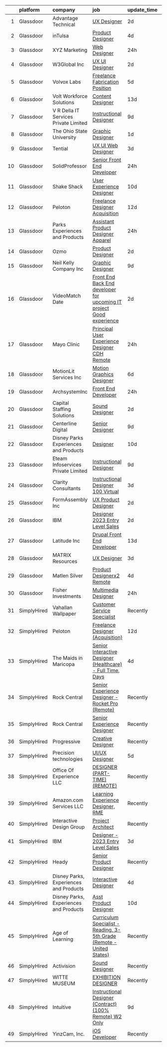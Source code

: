 

|    | platform    | company                                | job                                                                                                                                                                                                                                                                                                                                                                                                                                                                                                                                                                                                                                                                                                                                                                                                                                                                                                                                                                                                                                                                                                                                                                                                                                                                                                                                                                                                                                                                                                                                   | update_time   | location             |
|---:|:------------|:---------------------------------------|:--------------------------------------------------------------------------------------------------------------------------------------------------------------------------------------------------------------------------------------------------------------------------------------------------------------------------------------------------------------------------------------------------------------------------------------------------------------------------------------------------------------------------------------------------------------------------------------------------------------------------------------------------------------------------------------------------------------------------------------------------------------------------------------------------------------------------------------------------------------------------------------------------------------------------------------------------------------------------------------------------------------------------------------------------------------------------------------------------------------------------------------------------------------------------------------------------------------------------------------------------------------------------------------------------------------------------------------------------------------------------------------------------------------------------------------------------------------------------------------------------------------------------------------|:--------------|:---------------------|
|  1 | Glassdoor   | Advantage Technical                    | [UX Designer](https://www.glassdoor.com/partner/jobListing.htm?pos=111&ao=1110586&s=58&guid=00000183308e5b67a41284fa539dba6d&src=GD_JOB_AD&t=SR&vt=w&ea=1&cs=1_849dc214&cb=1662966979838&jobListingId=1008130402855&cpc=149B3D5996025BBA&jrtk=3-0-1gco8smsbkf3q801-1gco8smstg4e6800-072a84bc3e684059--6NYlbfkN0CQRQ3eiV4YWjrRS1ho7HVQ9JO8v6Fb3eU0yDOJbdOiEguntuRlpE4-_N6DYLNj-GokZBu1hZ7lpDV6rUsoRnsT35dGJJCdwM8cF-5HAr67c3P9WnYKPAVDmI2tuRKjlreidRllA-gZ3gAE8MZMEX_JV5dpIz0-E1apUzLNsyZhoZahBw4dX_8Gpfb5wKs4_kgxXGgOHiHe1BxvGnXO9BzhhsyaJ_txfCoPIaEMG4wynwxBXY6Xs-I6Bvpv9A3Kjdf3gFmRmpD8lkQoxZYyOH95J8RtBo9SmCIpFwh96Bd6VAo_feSYPGp7ri5qd2y_MLNh8NLqZwuAgqov4artn94Ac7mvuqMhvvILhdspeSI7d97xYRKjgHpa0sUG6fcTVxIKvhST9F6Kwrrj1_3JQKqCq8wjjvWKwDaan8wLXEiHl3tSbPCFlUwiJOpNZQW9QdW108QSvbGUSPFkqjtEqTnQs30NMIy_8qeCszQrpOC3ojYD-COMUqJq0xKCUvAbGfLBNzJv3vc9k81itWxHtGp4-dtkJ_s7eTVOKIpp0DshDNnxCFibLK_UiMDdq5WkLwqvW4ac8xpiig%3D%3D)                                                                                                                                                                                                                                                                                                                                                                                                                                                                                                                                                                                                    | 2d            | Concord, NC          |
|  2 | Glassdoor   | inTulsa                                | [Product Designer](https://www.glassdoor.com/partner/jobListing.htm?pos=120&ao=1110586&s=58&guid=00000183308e5b67a41284fa539dba6d&src=GD_JOB_AD&t=SR&vt=w&cs=1_fb3ae09b&cb=1662966979839&jobListingId=1008123027309&cpc=D2F1DE17EE1F43B9&jrtk=3-0-1gco8smsbkf3q801-1gco8smstg4e6800-e3723f2fec647fc9--6NYlbfkN0DQVhuKPCMYLg7GemMHUG3j2w-Lwp6d28qtcx1Uvt6gTE4YZzk4fYpwxnA0RHdPcKKSGI4zKMqIq59O9uv2KbAxiH9FV6Bocy_YZ_rDD1ylLENZLPA3FyCvN455-LUvgl-4RLt-kyb0Fo2MXujyH40jnaTKtgD3KDluzQ1jsqLFHtqml5yQnIWcPPbjhDqi_INKQjJ47updttKBg6buVDmHqVYg05v7exjpLTLtDNBYU3qymSPiplGCoXFKPdRWnxeBeKStpoVCkOYmuHBJEDt6qb-fhI98oCqvjHVF4UupOrbYVFD-syDSk1NWmS25V8WbpqHwqW6MlJtnH1vQcXB-QrJnTiimnC38Yarv8Y2KKlFTOoAPVBRe26EBXGw1SKRIKYvnPcqwrtk7Q18T6P5oaYvPORfG_WbowLzkgSHJW_moJmALpk0ffbHtH2ZON_mLZv49oVkURi2RkPRooh3bpPB3g1hwv0lT9U4_sfp3vy_bUOyoivFRFuoSOWlx5xoe7ckdjLDXVSQHiqx9yY4xFX3o633Q_jEwL-tN8FYb3smeGFDC4gfOKG9dhxhxj9Vg8pNmbjFz6PDoBKF6bNYC0tkiiGp_MDCtBkoWBvq2meZ2WVlH-hFQd9MP0MEcnmF4LZkDaI76s1_T96YQCk_x3nsaHL75PMlS43lIwbnYoeP_Ewg21r38OfJc52y1JXxN1AMN0oV8Y7zq_WPScS9q5I0vW9TMGPSoWwQ3RjKQ8a3f8kOAFfl153KiNU7J6DGwag5HXCnYVUdbnI91lnsYGwFiCpVGTRBkUVbDxB8sgSshJM7ZfRl0Tl_MNQQYaR24JMyXw0-7kZUqlNG_x9_ABdMHz7F2m8HeLcdKuKcEAz_czYCLatBg)                                                                                                                                                                                                                                                                                                | 4d            | Tulsa, OK            |
|  3 | Glassdoor   | XYZ Marketing                          | [Web Designer](https://www.glassdoor.com/partner/jobListing.htm?pos=104&ao=1110586&s=58&guid=00000183308e5b67a41284fa539dba6d&src=GD_JOB_AD&t=SR&vt=w&ea=1&cs=1_f9feaf27&cb=1662966979837&jobListingId=1008132530294&cpc=3E251C7E648E8D76&jrtk=3-0-1gco8smsbkf3q801-1gco8smstg4e6800-f26ac9a8bdb5888e--6NYlbfkN0DAwgduWqBP7ymGN-lTADpinz2i-23XbRAyg5ywqS-MDfuU4MrSvHQraRhQ3-ScocNkcZCRwab-e7tPhQcz012uQA-E4W2-riZC6FvJnsZZIT9y-sniPwc0LCLz_CSHo-y9_yveK48Pdotu8lDhQJ8Z6S5muA92RqklBUmw1yW0UAACyTUMqkK6wfj5jbhKfTM9TQle25bNS6FbVqCcRDr3uMncgZBN80yWuYNs5v_WkVQpAnmPocP8ab1_FRSUtv3847UOOLq4v0HWd_OVLIBqD8R75D-3wPCu3Kam-WekqJ-khh1wdKoW4xZ5snsW2YVFZREjQoLoJ0JMui33GC1OFWPhkKzZQ4wAEcrKmtmQa4J2LcI6b2zs_AlBZV8aqLPJPeL4i2DimsV5n9pSHs88k4dlT5fzwIN53KnEurndBOybMUZdNcsdd7i808RYFJUqXZme59WTkR65gzNG1VjNLwYkzwAEUnyw_E-Hhi-VHpWLdg1AGDY9oGjFh64hEMzFATlXAHxM8g%3D%3D)                                                                                                                                                                                                                                                                                                                                                                                                                                                                                                                                                                                                                                                                   | 24h           | Ogden, UT            |
|  4 | Glassdoor   | W3Global Inc                           | [UX UI Designer](https://www.glassdoor.com/partner/jobListing.htm?pos=119&ao=1110586&s=58&guid=00000183308e5b67a41284fa539dba6d&src=GD_JOB_AD&t=SR&vt=w&ea=1&cs=1_92ebb607&cb=1662966979840&jobListingId=1008129216792&cpc=334ABAF5D42DC775&jrtk=3-0-1gco8smsbkf3q801-1gco8smstg4e6800-9f12bbe343652809--6NYlbfkN0DQr0I1mkHTYCHIQl-Z2q2GFo8_WIakD9g7JG9Jpso0F1szWHTNQT333qdHOIIMC5W8owXETOi35bfIFkLwwcRmoEWAKxdQtF1kK4LEBrUrc0G8qHDeKcg-ohBNqw90Dg8kkzotN34IP1bVZsq_x1ZyObr2bzF_VRWCnitX5hp1BIb0s23J32PGedTFeAk7gE3vm98Z5l--f-okkvqncnEG-4O1hiseXJoEiOkkO4cSLpSpAtfsS38kXiZWoR8oc0_gF0AxwDL4slvCBp1_LPkNRDa4X_l9HyTk5e_oYKjbbFWutsGfNyt09kbcHfkEHsH5NFcikH5n3u-LyuVbVmw03KmudqZx5D3EmbqxoLjH7zxMQxX_nKquuC2geTKLYf34UmIvYLKXa0FQZ8OObfG9GHYZ7Pny0OxCc4VI-enoOS_Egop7rA-ao8B1ypSKZEOgD_OTpTUKKqqFsKc38uFaAQkzSkGdt6sHwijYWC5DGrP2wilrYyv_Pv_eShCF85Svhedl_fpnJQ9wvKijZ8LQ7f1f-GaBv_03GjEV2Va9Iud2nPAD2hEU4KQ76QMXVfk%3D)                                                                                                                                                                                                                                                                                                                                                                                                                                                                                                                                                                                                               | 2d            | Remote               |
|  5 | Glassdoor   | Volvox Labs                            | [Freelance Fabrication Position](https://www.glassdoor.com/partner/jobListing.htm?pos=102&ao=1110586&s=58&guid=00000183308e5b67a41284fa539dba6d&src=GD_JOB_AD&t=SR&vt=w&ea=1&cs=1_1ecd392d&cb=1662966979837&jobListingId=1008120543975&cpc=9C4F014304452074&jrtk=3-0-1gco8smsbkf3q801-1gco8smstg4e6800-bacf2cb8311edc96--6NYlbfkN0Cp_WSJKd_Pz82imZmURPbhd3kYBsiZi4lpMLOH6vOlLNePjbPm4MR7s23Pzbn-m0H_vQognkYBKuPZyxvP-x8NBvkbYajE4U08KxILQUmz1Bzqpsc0ynwYVivwuwgkwP0Sdu-XUXFjW6YzXkntuyFW1jZM7GijrknDIquLtHyCAnQEuM1Sh9HCGDb4E3HipGlnam9kJgEv0hd-_sKzhCRNMi0pNVqYsPJqsxpHYbEnsLj1qbwnhIVc7cs6JPCqmhK2u9u3zQXcqhZlY_in7lgaZXsGYkeXeiGK7w3_D3VLkdN0YvTf9nscuggBIQ0JBdVeZqQf2jk79ebDxeBAFp1iBH14JzhFEeP1FHsh2V9e5Sc2nKaesCN-IOL0zClynqUwQ5cAJuW5KdF5ntKeaYQB-I9nNmWn89fiVdTv4izZLft6BqwjoclUvmAiNj_0wz9lLhdPyHTixSFf0xiMT72eysnMQAEaLvP2JGEnCx1Zq-YMXDB7ja0TB7td4DKYsmA%3D)                                                                                                                                                                                                                                                                                                                                                                                                                                                                                                                                                                                                                                                               | 5d            | Brooklyn, NY         |
|  6 | Glassdoor   | Volt Workforce Solutions               | [Content Designer](https://www.glassdoor.com/partner/jobListing.htm?pos=116&ao=1110586&s=58&guid=00000183308e5b67a41284fa539dba6d&src=GD_JOB_AD&t=SR&vt=w&ea=1&cs=1_333f36ad&cb=1662966979839&jobListingId=1008101354691&cpc=3BA4CE39D5B5DEF5&jrtk=3-0-1gco8smsbkf3q801-1gco8smstg4e6800-d767cb0d27d3d858--6NYlbfkN0Dw5YS5k2p9urruc14icYN1MKKvJIN3Kd2XbyQRMSdz9S30i5tCfy1Y-ZWHvwiYZbhdsKXL0M7ue31VjEMZQzne1O8v9LsTgSkzJS_DbhMYRPZT7VfFzr8iCGyvp_Qo2oRtfhwv2ZiutBZJpJP7Roym6UmAaPhT0jpbxcCgzdH4C_p1f9y2CLNn8jPaQj4Xj2SbUtNrzgPoYqkDlFDQHxWtnAViGEKCtu3oFzCYeViX5ccsC6C6OYLKlydeR9eImFjlRMm65vUc5TP5aHzvrwjCxg7B_tAA_0ertgdGjMAslHGVaA--OUKNKHuCRLqiuumHp0NfcmhMppt8Ct71599g5iqhMix5P6Ffv6GgjAXfTc1KLHcZTXKQNH2aH1lUlmJKj78L3qCORABCQHPvAF8m7KPSUOQeQfn2cYkSjXQ9ZHETLGxvAWj9CcO5FaY_7zqXbYXISLE90bknibqS0mhQT8RB6SaryoIC_LDb2481kJL1MLEcQXGqcH3rCjJG6NZOXhPPxsYj-PDv_p2y5oeHpoEjwQQ13UMj6FkOyGks9F7p5pPnLh1UMT4-Vnd1AhVN_iEr_YiBtg%3D%3D)                                                                                                                                                                                                                                                                                                                                                                                                                                                                                                                                                                                               | 13d           | Foothill Ranch, CA   |
|  7 | Glassdoor   | V R Della IT Services Private Limited  | [Instructional Designer](https://www.glassdoor.com/partner/jobListing.htm?pos=114&ao=1110586&s=58&guid=00000183308e5b67a41284fa539dba6d&src=GD_JOB_AD&t=SR&vt=w&ea=1&cs=1_38a8bc7f&cb=1662966979839&jobListingId=1008114766072&cpc=FAE5E775D180B2FB&jrtk=3-0-1gco8smsbkf3q801-1gco8smstg4e6800-cf474f3642b24d94--6NYlbfkN0BCfH3gCGpMIZQRxhXoUlG1SCQU1pI8drFJx67PhZnu-KjHoYoYcHCEFHTdji-YRv6Tc4uXmEWKVCrm93-qDYpviG9vrn7DLH4nLfJ9TO6fEthmqCO1KiNIMEN4Xu8wcNYe8TrFmbDNu_ulrD5bcq6w41p049XOI9PzRxt8NTzO7XlJp3bxZzc9DU3AmJUlMtHv-KGtlRhPiGXZSsrn7LwMNFikY7XmWPwga9WIDKptJG8yIPaJjZf4l5oafscty2A95sn5a4UgGahE7oZaO32P0IdHUnNfntROBEUIKi6NeKLjfon4qEapHGsL64NHxpHLtir1HHK8PPWIU8bWvIfjlZv_H2ntuVCDtVizGC6a37JwE8C4qWINI7py5ORcvigoQ52QilTbnpS4MoaS_3DZrf4MYp_RXgx9J6dR7nUpZWLWOpnilLns8W0HmlxgP1KEvPAX44at39lM0HaM4lN-tpySvm8P_NOqSkCMw2-AKPU55odeO7iHQpUG6nc_P7U%3D)                                                                                                                                                                                                                                                                                                                                                                                                                                                                                                                                                                                                                                                                       | 9d            | Remote               |
|  8 | Glassdoor   | The Ohio State University              | [Graphic Designer](https://www.glassdoor.com/partner/jobListing.htm?pos=127&ao=1136043&s=58&guid=00000183308e5b67a41284fa539dba6d&src=GD_JOB_AD&t=SR&vt=w&cs=1_639734d3&cb=1662966979840&jobListingId=1008130675261&jrtk=3-0-1gco8smsbkf3q801-1gco8smstg4e6800-06acaef02a608b48-)                                                                                                                                                                                                                                                                                                                                                                                                                                                                                                                                                                                                                                                                                                                                                                                                                                                                                                                                                                                                                                                                                                                                                                                                                                                     | 1d            | Columbus, OH         |
|  9 | Glassdoor   | Tential                                | [UX UI Web Designer](https://www.glassdoor.com/partner/jobListing.htm?pos=113&ao=1110586&s=58&guid=00000183308e5b67a41284fa539dba6d&src=GD_JOB_AD&t=SR&vt=w&ea=1&cs=1_da45b0cb&cb=1662966979838&jobListingId=1008126712146&cpc=6EF74AC2F94C1840&jrtk=3-0-1gco8smsbkf3q801-1gco8smstg4e6800-a0ab43ccdca4ab37--6NYlbfkN0D_VUMocHtM7-M2l7xhQCiQST1RW5dQjS02UsWe7tYaNAZWZWTzZ6bpJTAOxr1kLZpV2dOEj8X0RpgoX-6oYgwxW2ECsBFltJ4vvjZtvl-PpiqWrYgxvFyIvS4h8Q2YAmMPYuvr8NxRVbgHo2DJVhnozC-eHuOIzmZusGKTgoqH65bvJqHzi34Cuw_awtDSlwCQb5s34K0mf1A_nqUTZb8LT_FDU2fat239-bSJ1dssbS7l8n8gN4vrhXZCB1necX7DZMTchJ5JIBZSk-DTFHUk_jYhNwfUwwXuOuBkMPY_rOto3YYMV0TxA2-pTYNG6P3b1t2P8VFV1ipGfQ5pLeVvyoq5FrcQ8AVZSStLdC-hY8bzeGMHhQ5sVEnaRkyL7qoZq4yLFWr77wHY53_OUKku7rFLBYXx2FGKS5vHOlKz3E8c7GJLTktxe0LEWbFL1SlUpBuqsILbGT64Ux8r-JLmSHcKoFgBSQs9v217P2T4XH85ZmKD22MaNmgm_NxL-gQHoMrd_IK5kWlevs2Deaiy)                                                                                                                                                                                                                                                                                                                                                                                                                                                                                                                                                                                                                                                         | 3d            | Tampa, FL            |
| 10 | Glassdoor   | SolidProfessor                         | [Senior Front End Developer](https://www.glassdoor.com/partner/jobListing.htm?pos=105&ao=1110586&s=58&guid=00000183308e5b67a41284fa539dba6d&src=GD_JOB_AD&t=SR&vt=w&ea=1&cs=1_7483fa44&cb=1662966979837&jobListingId=1008131614761&cpc=6BBECBC74F3AC36E&jrtk=3-0-1gco8smsbkf3q801-1gco8smstg4e6800-2af2c7ed53ac9ee4--6NYlbfkN0BRnp9iq5DolHnWS2ynCcrcJf8ULs8QDjidmKWUdU9db8YxBOB8ochd0-mvYf58nWUV42-W3IC6QztI4KpytBteXBMXm4h7yI9YN-ofv19tqQCLrdXy2cwScfs-riwrxw_CTCZBHDhejsRfOnCO6XAq8voDLFaVC3zNHs9utEWEfI6MJFDkYGaslVWUmLqU6do2y0UHl6LxMEF46hT_xOyPKGwgXPgSrccUeeRJWxp8HdfOYdtoG4Q9lOCMsODGy4Zf5EZFiEGzbi8nsJZzYexDMu0B6Q9vjz4q71YHoiWCLUeNEVBiP-z_76AuqAghz9dBHJXkndyeIpJiFJnpQRgcgUSlXYxM452HVa95SoM9VHxMaTXiRgyvx_LPxkQeq4Pl8shQvXk7u7RZ_RqEUe7ocLErhgUmcupUL40-uM6NS8zdWx-bjWkct0prH5Zvic-eRU6LZqUk-zq78I6cru3oUTli1IvZbOMeiBl3_F9nLTLYHr_fQFEnQ08Pj8rRkLo%3D)                                                                                                                                                                                                                                                                                                                                                                                                                                                                                                                                                                                                                                                                   | 24h           | Remote               |
| 11 | Glassdoor   | Shake Shack                            | [User Experience Designer](https://www.glassdoor.com/partner/jobListing.htm?pos=107&ao=1110586&s=58&guid=00000183308e5b67a41284fa539dba6d&src=GD_JOB_AD&t=SR&vt=w&cs=1_2fe8b022&cb=1662966979837&jobListingId=1008112459297&cpc=F7A2269C793D5877&jrtk=3-0-1gco8smsbkf3q801-1gco8smstg4e6800-caac90f295fe97f9--6NYlbfkN0AUow_dxMS_v80f0u0K9MxgQayua8bWJUgZcUej3_6JYYtfmhx5VHDKfESYDm4fPhlQ7751unAm1HOhjzl5UvewZP8ITksCLwZBKhs8NGWn9f9-pjmLSuoRRFVb-8QhQOvpytfWC1hs7A_RnM9Fm1_gX4iYMLbt36vMDuNvN-8L9mY3dSpmTX7W61pIDSNlsXbATK253SxgA7iJnKvaivOo4EH6LtQh979Ryndz8Cx3EGnQGT1f_lsnm0lsy3Dq-lkc-dRMV4w-ch9tJhs7Z3tiMv1yWOUEynxOtxcrd6aWEftlnBg-EHLOOo1LYkEPs7_k31C_olr4j59DlXYN02TSRHFti6PigmcYYkLuL3YBzSrnDyjrgb8nnGJ1SjE7I4bCvKXFYEaKIBnJl96aYwrlZRWSr0Yie7oAUPh-RgbfSwN_TxwoZkAKdP9H0Bd1go8UDQjisGxUPMxUdRXeNjI4YzPtNuvYPshFyGPLoBBRs_kk7FVzdeKfLGsA_1_xMCPH5_QCPPv7v9cjEgJoxlZD_jx2diwvpdVl7SmqLI3g-Nn9JXXnIb05zSV6fAuNNpWASjuBhIj_HWGSDk4JsUOD5vyz9RramluBDqv_0BKlUov395baRHeebNaPnldJpweNmN60Xo4pldJEes83RjaxbhWZZFecTZ_ZcqBtHYqb5kQQVlbRQvquPnTpRd3eqNXoKp4b9EL-nGlKWfX_Gr5dBz99-UA3AKstyAsO7PvqsG8lVU81Nr81aVdrjfPUDcWoi_aLBrW2LEYl8KajvZ4tDxVG11RD5D7GFPk7uE3J-3FeFgMvsq-YpZjMqErafslCd_TZlEhgi8ZjrFnKYs0N97fyPMh_9h-VrnYLfbGhjd2GMQPnaL2m5xor4kUvbjapYglgZsjaZ31ISDw_F3K23U95_mG4wINubj_z0OWdR425uuMrZ7jyo1cYdpdggl2nsOI7TYUzzIB1nXyIujcTR8aWCi_DDfN05gcwQobUQ2mt0_k1M8kp)                                                                                                                                                        | 10d           | New York, NY         |
| 12 | Glassdoor   | Peloton                                | [Freelance Designer  Acquisition ](https://www.glassdoor.com/partner/jobListing.htm?pos=123&ao=1136043&s=58&guid=00000183308e5b67a41284fa539dba6d&src=GD_JOB_AD&t=SR&vt=w&ea=1&cs=1_4165d3f9&cb=1662966979840&jobListingId=1008103802658&jrtk=3-0-1gco8smsbkf3q801-1gco8smstg4e6800-c4a38e7f6f0cde20-)                                                                                                                                                                                                                                                                                                                                                                                                                                                                                                                                                                                                                                                                                                                                                                                                                                                                                                                                                                                                                                                                                                                                                                                                                                | 12d           | New York, NY         |
| 13 | Glassdoor   | Parks  Experiences and Products        | [Assistant Product Designer  Apparel](https://www.glassdoor.com/partner/jobListing.htm?pos=106&ao=1110586&s=58&guid=00000183308e5b67a41284fa539dba6d&src=GD_JOB_AD&t=SR&vt=w&cs=1_eac569a4&cb=1662966979837&jobListingId=1008132405089&cpc=75B6770C194DCF89&jrtk=3-0-1gco8smsbkf3q801-1gco8smstg4e6800-e8c13e2bbc66c889--6NYlbfkN0DAFTyt7pbDCC2JPO79CSdi1dIb81yjczP5qsKcZIxgiRd1qisRd4re16D_VG3-wzU5-ae9fdY6ZZR2njBW-77YqOsep5Mpxj1QqA7PNhrL1c-qRs7xmmy-R9MEMn-xegKtsfYqY50a02B7oQQINt5b4OqEJfbUdma0965979BEeJREHZhDWEJ-QvHhXuCDCu_9xtidIRfmrN4ijB7ozOw7eE12HdgUFr_aTgUz7g-YfDtIfRkkoD0M8xM1T42MaMSItRgr-bbgnDrsyqjYss5vJS63HEYNxo18mk9gXGSiN3sDVnyhOt2eWaaIDqapz5TLtwYCOG_fkvCFGEmJRkLVxaux7KynxhnFJ5qCDZu7TSv-6b0VEkVbRgWL3_PKlmbPkTehuw_p3DbbhhxxV1J15164PRZn6g6Xpkfkrl2mMyd53ol485si)                                                                                                                                                                                                                                                                                                                                                                                                                                                                                                                                                                                                                                                                                                                                             | 24h           | Kissimmee, FL        |
| 14 | Glassdoor   | Ozmo                                   | [Product Designer](https://www.glassdoor.com/partner/jobListing.htm?pos=122&ao=1110586&s=58&guid=00000183308e5b67a41284fa539dba6d&src=GD_JOB_AD&t=SR&vt=w&ea=1&cs=1_6c7498a1&cb=1662966979840&jobListingId=1008129869669&cpc=6FC5BA77C9A4CD78&jrtk=3-0-1gco8smsbkf3q801-1gco8smstg4e6800-792a7d9e7005bb3c--6NYlbfkN0D0ff9e8Lfwlpl5zGbQmpn59AL71QmFd7VKOAnfyjZzp5sdngV8WPgYe0dov1m7Y2ndrxB0kBX232vHJaqj7-Z9u0Q8s8PdWxewvb-9E1ehpYgURyPTMfu1ZeTDPNzhFKDEynvTJSQ0EHM_O0JxyBjFkhPLa_mzOHO_P1jZEy3GDx0kERxNf5OQ4XnLLHIehdeRLBRCaqRYTG5towPP6cEqX3Q3yO7dUWdUXSEWq8MqA6uan3HQST-LVfkOyLlqkA9RYNE9-ZyMlTtXNeWHUAFfPI8yY2qwHjcL3FEyw60dl9Ve_l254EzyWMJc2rgzfuV64Jua8tnk_tJlseh_mmgGroJjwnKaioX1DfFXHw0TnsYjH57rqK6cqBGvNzUph020-Gsb3AoYYnJdhHIsHIl93Wo8c13Siaz4aVa9m31MmBh0m5nBgReSwclBIUvV-DMLI-b_Sx0bJ7XDfGPTLEoqtVTfvU3qTkOQGs1kV_GdbQ%3D%3D)                                                                                                                                                                                                                                                                                                                                                                                                                                                                                                                                                                                                                                                                                               | 2d            | Blacksburg, VA       |
| 15 | Glassdoor   | Neil Kelly Company Inc                 | [Graphic Designer](https://www.glassdoor.com/partner/jobListing.htm?pos=129&ao=1136043&s=58&guid=00000183308e5b67a41284fa539dba6d&src=GD_JOB_AD&t=SR&vt=w&cs=1_31f3c139&cb=1662966979840&jobListingId=1008115105427&jrtk=3-0-1gco8smsbkf3q801-1gco8smstg4e6800-e86def6e22bd9aee-)                                                                                                                                                                                                                                                                                                                                                                                                                                                                                                                                                                                                                                                                                                                                                                                                                                                                                                                                                                                                                                                                                                                                                                                                                                                     | 9d            | Portland, OR         |
| 16 | Glassdoor   | VideoMatch Date                        | [Front End Back End developer for upcoming IT project  Good experience ](https://www.glassdoor.com/partner/jobListing.htm?pos=128&ao=1136043&s=58&guid=00000183308e5b67a41284fa539dba6d&src=GD_JOB_AD&t=SR&vt=w&ea=1&cs=1_6863a747&cb=1662966979840&jobListingId=1008129169433&jrtk=3-0-1gco8smsbkf3q801-1gco8smstg4e6800-c2b3d01557acd3bc-)                                                                                                                                                                                                                                                                                                                                                                                                                                                                                                                                                                                                                                                                                                                                                                                                                                                                                                                                                                                                                                                                                                                                                                                          | 2d            | Remote               |
| 17 | Glassdoor   | Mayo Clinic                            | [Principal User Experience Designer   CDH   Remote](https://www.glassdoor.com/partner/jobListing.htm?pos=103&ao=1110586&s=58&guid=00000183308e5b67a41284fa539dba6d&src=GD_JOB_AD&t=SR&vt=w&cs=1_9d55b41a&cb=1662966979837&jobListingId=1008132423634&cpc=292036AD7E8A5303&jrtk=3-0-1gco8smsbkf3q801-1gco8smstg4e6800-22e263b13a21b426--6NYlbfkN0DAEceP-M7Shj5_gfKRzkCBllP1lnjH5WM5gyIsLK1tG5I7LeeaiVBc2NmkugE2pFASxQwGJT_bmyFSzCnNxLMrf-idMHMV4HqrbueQNOotwssm7yAje9Wd4px5XzoBeLn0hGZnojA1sSE0GXF1pmCC-Mv5qowflT-H4X4TRw8_wUBe7jx9PZnibeXZQuykYcmloTkvm-73AUoQEUB8AiulcrZ0-tB2aXBUK3P5oTMIfPJwaEF7i6wIc1d_xVA4Hq8Zf23lXkYk2Lmdevc8gRDhBb4K0bD7FVjBr1-Exl_4Zfyy-jcFYRykxJaaRcrMc4aZpqi4Uou41IZxWO0myRNfMhJ9ujXsVN9KUjJwQ72Np2iFIiTIAHpwgID4LHpbzT1p4UdSrhf0GMzHLZvqNlpT5bigHBM4nOlc5AvbY5B4ayjDDguwBit4iXkiTcdzdSRQQ5pL9eleXg%3D%3D)                                                                                                                                                                                                                                                                                                                                                                                                                                                                                                                                                                                                                                                                                                   | 24h           | Rochester, MN        |
| 18 | Glassdoor   | MotionLit Services Inc                 | [Motion Graphics Designer](https://www.glassdoor.com/partner/jobListing.htm?pos=110&ao=1110586&s=58&guid=00000183308e5b67a41284fa539dba6d&src=GD_JOB_AD&t=SR&vt=w&ea=1&cs=1_d4a78e66&cb=1662966979838&jobListingId=1008118834915&cpc=F41FEAB56D215062&jrtk=3-0-1gco8smsbkf3q801-1gco8smstg4e6800-7e2b2005b4934422--6NYlbfkN0BxZ_fTHDykBT8bkyaW_nA86bNyNWonFLhpBkGzLq216VBtLMhqdqV6QnhSB4zcIGHIAHqXQZGubJ2IzJVab5JqN6RACrqXzb19SK4kqbvukQlxo0bZfeE0GOj3lSMcX7igfUmKOc35E5nOcr1UxhRr9nWxwlYrEW45htMnz26t4oyRujYt6x10zrsBG62W09E3Kpmq2BzDtPcFd1ToEZWbrMCFa87C32Irm6dCKbxw2oqxBe0LAYpLOaqtzcenBZPT9-P1L85PC9KfDiq3jbv1h1F7MNsX4f6Mmk4koxp4QVHi6zqLLIWSdscJkNQQDsotxSNcX5X8QNRyUsVrbZkWmsX9ZzvieS_5sFtuR_UGdDa_Kxu-d6tKb6r6rP4qGfmy-GV0JxKDIkc_JN7DbJqv5nF5Jz_KA-hkLB45fX7odQNGVvaPCjy9ZJStldJsrM_YzTGYp0CxvDc3OUmJOY_Y_VT_L3gOwJGstALP1FkT6XgmS0_BHerrtb-78FkJD2k%3D)                                                                                                                                                                                                                                                                                                                                                                                                                                                                                                                                                                                                                                                                     | 6d            | Remote               |
| 19 | Glassdoor   | ArchsystemInc                          | [Front End Developer](https://www.glassdoor.com/partner/jobListing.htm?pos=126&ao=1136043&s=58&guid=00000183308e5b67a41284fa539dba6d&src=GD_JOB_AD&t=SR&vt=w&ea=1&cs=1_6ee2c5cc&cb=1662966979840&jobListingId=1008131614550&jrtk=3-0-1gco8smsbkf3q801-1gco8smstg4e6800-6a3856281956238b-)                                                                                                                                                                                                                                                                                                                                                                                                                                                                                                                                                                                                                                                                                                                                                                                                                                                                                                                                                                                                                                                                                                                                                                                                                                             | 24h           | Remote               |
| 20 | Glassdoor   | Capital Staffing Solutions             | [Sound Designer](https://www.glassdoor.com/partner/jobListing.htm?pos=112&ao=1110586&s=58&guid=00000183308e5b67a41284fa539dba6d&src=GD_JOB_AD&t=SR&vt=w&ea=1&cs=1_0a24026d&cb=1662966979838&jobListingId=1008129709119&cpc=AC285F3A3ECA6BB0&jrtk=3-0-1gco8smsbkf3q801-1gco8smstg4e6800-09213c6d8b86affe--6NYlbfkN0AHXq2vAVwR3IH7wgnTMdWCa3HguypIXx0DFudX-u0zu6XSU0N9gDGCMsnO9yvyAfN_kLx_H3lDVVid6YQ8s5rRwP1Oj-6I2tZ4J_DhfnI7Sqwo0O2vIntQaS2wOb-iUjXPBHbBvCRckoDoXMJOzdxtq_kWXi-rWMrYVNO55dhacRX_Ur72SdFvrY7JTtq5YoeBtopFXXLt_QJTsDnuyglNydDRTttoDVsyjZElAtLar3KYqPZHa--T2pulbWp9bFz5frTFHJfahCzMA3MaQBpKt8K6Rq9o1BOhQddmgDltlpYndRpaoQvD9NxmWrSkESDhvtO_np-lQGF1ToyS2tmo3KmCAxUXZXSM6gEk6yELk6Qk3_sVou-zaAfi6g4u-h0Cz8iUVDPWy0w56fb5N77CQTdHHLNXxic5kOYxabxUhwf_MgJDAJVlSdTcN4iTGSVHSvHIT--UNFINHgGtfV99s4N5d2GL1iLxGBz2-ZA9gfXS9FUMiHfqgEQZRS_1PRK_lr-UgyIyFw%3D%3D)                                                                                                                                                                                                                                                                                                                                                                                                                                                                                                                                                                                                                                                                 | 2d            | Remote               |
| 21 | Glassdoor   | Centerline Digital                     | [Senior Designer](https://www.glassdoor.com/partner/jobListing.htm?pos=130&ao=1136043&s=58&guid=00000183308e5b67a41284fa539dba6d&src=GD_JOB_AD&t=SR&vt=w&ea=1&cs=1_f2f51fe6&cb=1662966979840&jobListingId=1008114777065&jrtk=3-0-1gco8smsbkf3q801-1gco8smstg4e6800-0bee533aa5655bd8-)                                                                                                                                                                                                                                                                                                                                                                                                                                                                                                                                                                                                                                                                                                                                                                                                                                                                                                                                                                                                                                                                                                                                                                                                                                                 | 9d            | Remote               |
| 22 | Glassdoor   | Disney Parks  Experiences and Products | [Designer](https://www.glassdoor.com/partner/jobListing.htm?pos=125&ao=1136043&s=58&guid=00000183308e5b67a41284fa539dba6d&src=GD_JOB_AD&t=SR&vt=w&cs=1_795fbaf6&cb=1662966979840&jobListingId=1008110256922&jrtk=3-0-1gco8smsbkf3q801-1gco8smstg4e6800-3784e58716e31c37-)                                                                                                                                                                                                                                                                                                                                                                                                                                                                                                                                                                                                                                                                                                                                                                                                                                                                                                                                                                                                                                                                                                                                                                                                                                                             | 10d           | San Francisco, CA    |
| 23 | Glassdoor   | Eteam Infoservices Private Limited     | [Instructional Designer](https://www.glassdoor.com/partner/jobListing.htm?pos=121&ao=1110586&s=58&guid=00000183308e5b67a41284fa539dba6d&src=GD_JOB_AD&t=SR&vt=w&ea=1&cs=1_85ae66ec&cb=1662966979840&jobListingId=1008114366347&cpc=6FC5BA77C9A4CD78&jrtk=3-0-1gco8smsbkf3q801-1gco8smstg4e6800-6942a7683f2c34d3--6NYlbfkN0C8m_JdlB1zGpOEtblpya8mCFrNeSfWDqtG0UBg-znMcsDDVtSEt9Mcvixgg0ZX6BkDUAJ7x23O1CFj1oMqiA7VvUZQeyPSS86QQCE6yUFoQRhqO3f3xlkFuOuaS0hp7XAE9lYvh0p0qdPAeeeLl1K3ibfCLdVNMc5HHIhqUR1wtVIk2uNtzhpeO7njdQyYNEWLFaRnWdP2dJXFsIeIxt0cVl51RWuCUHQ-w7aeBKWppVpCZgROCtdi3fH20RQ1ZO7piMDm-0H7iU8UTdkIlNjKG2MD10igwonkxflMvJu6cJVvKXklQTTdkiOVQwWdln77aVxVn05Tqv914Fxi0PfYtLAYnKQfxvGfMVZG5N06F7IZeE1mtkSdJRYrkqAjPF355WnJ90HGaCBl2zFzTfvbiJtSn8z_k3uyqQB_ZwqNJbfGyPYUIK2d5f4xxIPRZOqtHOoNeQ8cd-q1VFwKCwbuLVM0-C_eKlr9KOP3Rqatc-Wz2l-WVcsyJXsrF-b5NqkqzJHPYs1CHQ%3D%3D)                                                                                                                                                                                                                                                                                                                                                                                                                                                                                                                                                                                                                                                         | 9d            | Sunnyvale, CA        |
| 24 | Glassdoor   | Clarity Consultants                    | [Instructional Designer  100  Virtual](https://www.glassdoor.com/partner/jobListing.htm?pos=124&ao=1136043&s=58&guid=00000183308e5b67a41284fa539dba6d&src=GD_JOB_AD&t=SR&vt=w&cs=1_39857bec&cb=1662966979840&jobListingId=1008126815912&jrtk=3-0-1gco8smsbkf3q801-1gco8smstg4e6800-4923573f92db199d-)                                                                                                                                                                                                                                                                                                                                                                                                                                                                                                                                                                                                                                                                                                                                                                                                                                                                                                                                                                                                                                                                                                                                                                                                                                 | 3d            | Campbell, CA         |
| 25 | Glassdoor   | FormAssembly  Inc                      | [UX  Product  Designer](https://www.glassdoor.com/partner/jobListing.htm?pos=109&ao=1110586&s=58&guid=00000183308e5b67a41284fa539dba6d&src=GD_JOB_AD&t=SR&vt=w&cs=1_ba2cabbf&cb=1662966979838&jobListingId=1008129663250&cpc=FA84DF7EA1EC2398&jrtk=3-0-1gco8smsbkf3q801-1gco8smstg4e6800-858b53f486cea3c9--6NYlbfkN0A8SbWJy1Om9BZvKLiexM-C1C3OyvTzim3rv0RjbpoY0UIy0eAOAhh5zlj_0YJmERg7mkKXCKSal2ajEG5iQ922sANq1HfgroFgrBHLl4wlmWf76Hdx6QgciGHgjndAYcKaF5Qh87iIzED0zZVOor1818o49lAefxWFziI1hTMniZ96gRzl5SMTKSBxtyIrUmetAK3iqP_aVpKjFhANNRHVzd6RzMYgs2OaQKs2GSN1ORUyMtcZi7g0Cw5_JczqG4yJmApF0lPPjeXaRYZUj66XAOj-p4V1CFm--uJsZOD5AGsbWFjiA6ze4DQYu_uWo81ihKSHejJhDgB5cmmn9mkiiffTngyonFGvvKCp04Xn0QSahSfzx7_XV3pgvRFsBk0j6HKIu-xWc6f98v0gNMw5GR-Ahht7XhT-JoBGufWmisPPvrqCT7bmWDjZpG_-fZEf59S7gRoxq6YEacpq8LmXjun62XzcnfE%3D)                                                                                                                                                                                                                                                                                                                                                                                                                                                                                                                                                                                                                                                                                                             | 2d            | Remote               |
| 26 | Glassdoor   | IBM                                    | [Designer   2023 Entry Level Sales](https://www.glassdoor.com/partner/jobListing.htm?pos=101&ao=1110586&s=58&guid=00000183308e5b67a41284fa539dba6d&src=GD_JOB_AD&t=SR&vt=w&cs=1_9ea95243&cb=1662966979836&jobListingId=1008128772292&cpc=D69957E0862862E0&jrtk=3-0-1gco8smsbkf3q801-1gco8smstg4e6800-ac67045961d7dda5--6NYlbfkN0ASsx9s5kYVCGTGnmC6Xh9NWSoe0erEY_uce-MxN6cSfhCFF8tPJks6RQ6ru_yf5NKDqaMcjlkCnejbZMc2kfmAeFytjFSPIe7XmznJcN8GPtPmY5Pv77bEvtALpt3p2I6vWV56CRZ5FkKIQsQI59-GlTpq54Y4bvmWQCWd13zv5BKKupyTLrhx8fowqdy3_yznpoXCaVjn-ecerL_4Li3R9PFqqw-BsA_CEbsiyhrogvzdx511J1fC_0Z6UJX7PAuc2yduHRjz71PCkCrAy1NObxCBCE4H6t6NVWc2wCO5YLRt_hQe8X2nWz7UoPuwcG2ISGY__qc75ptfl1N1W4XY58fel5H49E6tIjjL5l7DLgMbHPVYIKwLr9jq5ow5w6emSB6eV9Ayy2ZNC9RKPkKODuGEWgLHgJB0TZ0WJBfGqR7O5e10X9BOC5zo-OM1p5whSDjCiDnrjLqrGh415sHK1rhXNkhxOjXhYSmsQJochhyKdv_kB5dVGoUkCupEBTeDINW_R335syEW1okkYO3NEw8Ib_U_sCH2tmMzWHXspecge47en0kfXriPp_T1XWSspW07kOrl_VlV8Rs1NnkLRTMaBuOswMO9_p8jLexHjNA9YIlnBYeWM6QeuXDq8QJXxF21HU-l80PVht6DB8x8AtMk9BkPkjygv3z3sUdhaIQrLVvuNPtVzXLpwo-X5eGtWQPRu-f4_wkvNNitEus--TALqQhjhAYpUOJTo5DGe1BFXZVojkjf9VGvzA2cb3LqwfypfVkd-J0j8wzOKZeaqAmnwvHDbVTMKA35x7aHrERQ1kHmFafaH8K8NDf0DZnz6PTRK5AJsL6Yaq9FCfk3Dr8VeNVZuYXlGCZOcbc_MB6P7coz-R7sPk2yzEFjiA5dFcgDoklfCFaxbuCSUBtBOBG8F7b5ufajXyoN_IrNYvXZ0ii4afUFR4aTsXxm6UsDIWydZdS6OYiTxrWILxHhEBoziRczgqqyJBgQtRiD57KBxNWnTh-pSSVDop8KqnQ2asbJoPxjY54T5E-Moks3NbmKFR9zy0LpEUYgItskoFplHRkiTcOEBXkXA9OWrfn-Uw7syELOXKSlYoveBRcXtZ3mOBdiZNeK8_BXuWHbq_8n1rsrfNqpVHQjUaYXqss%3D) | 2d            | New York, NY         |
| 27 | Glassdoor   | Latitude  Inc                          | [Drupal Front End Developer](https://www.glassdoor.com/partner/jobListing.htm?pos=118&ao=1110586&s=58&guid=00000183308e5b67a41284fa539dba6d&src=GD_JOB_AD&t=SR&vt=w&ea=1&cs=1_85bc1887&cb=1662966979839&jobListingId=1008101567028&cpc=F41FEAB56D215062&jrtk=3-0-1gco8smsbkf3q801-1gco8smstg4e6800-b0da56d3920c85d6--6NYlbfkN0DHl9MnwPpq1bbpPHgKt1JoxxtgUYxcPgpGa7590zZ_bSO6C83MMtUscRZ8bkrEfXtGCfJb3DfNdsrefLJEN-PA_7RSo760CQGYUcD_ZhExeILm0Sjb2xdE8AkNC8ftfll4QZ4D5GaMUHby8pdNXutnMAndhOIMSycmVM6CUnKLzhFnlbrOW-XRED0K0OE1iov_N2-yqCSq4e-CNfnQ8AINzKjERbjcJivx-glPgkPZ8UCr97qASvGM_wAZYHn8tOjaIBzks6qJkZppJefBwHKnhPL_f9rp3WcuhdO_SxZdz6e--ytOyXddSOh2AzBMyby-NULvnMLwldETkpa8NIZG8zAyRRLeRMjcS-WcSjIhKoIDObaD8bxd9g49xSiDhaGi2yYPq8xoEJ-74qXJr5TWW_ZmzVDm_bAZCYOilj9LG3C7XAjhBNH-QdLH0xPgjDSnITQALC6b7942BD9viCQxWwwm3JWmcE595hgNO8b0inH5Vzo3grUSuDlLYh-s84hBWRCx5YARaQ%3D%3D)                                                                                                                                                                                                                                                                                                                                                                                                                                                                                                                                                                                                                                                     | 13d           | Remote               |
| 28 | Glassdoor   | MATRIX Resources                       | [UX Designer](https://www.glassdoor.com/partner/jobListing.htm?pos=115&ao=1110586&s=58&guid=00000183308e5b67a41284fa539dba6d&src=GD_JOB_AD&t=SR&vt=w&ea=1&cs=1_5bb95871&cb=1662966979839&jobListingId=1008128135579&cpc=48B9F4758953335C&jrtk=3-0-1gco8smsbkf3q801-1gco8smstg4e6800-b6211c7229b8fdba--6NYlbfkN0De5ppvndiyxA0pMSLQzOe_j9Mra0KF_8EhxTxOKXtZIfhM20E97mGJ6rqAxbACvL86mb10OaExJq0yIN9R4EDCeO7mgBcKYHU4S1FQpgXQ4OEoParlZKzilqmyIFALJpG_uxKe7EIA9A454nZzSJZVE-VBD_EQYAHL-VfhVOlNJqrFu33DXsJqvntfOL377SR4Ko0c0tXFh1z21dzwOR3tIZTbs7mcg8zpO3VMUpIDurZMzwqq1OgUdO3jLc3DVmKKpwA8ydf3smITP-I7yZyPNlRhOpVM3hMvhvDOsiwV8ItfnykzvnO1HlI9FQfPFVmkUJPcpy2xhfIMo6ulGsbfTYs5Y76YJJq-qEnyx7MiTtBwKDzoupyo9aW9NR35tv08Pn028JZvWFIBLkb4HGPKgRclwBca6Q_RVRsw3gAsJUvwjHevXJGqL8Mgk_qRqd4wZbYMQHtmYCWJWkDUYokeVsgtrSZKLmXffq6kXBJ1UdvbeS4dwiAE5Wtbriq_DAp-5LNz7qyBb_IhVQUW0fJv7SzO_DD8czl0-ltMQbhxyQ%3D%3D)                                                                                                                                                                                                                                                                                                                                                                                                                                                                                                                                                                                                                                    | 3d            | Fort Worth, TX       |
| 29 | Glassdoor   | Matlen Silver                          | [Product Designerx2 Remote](https://www.glassdoor.com/partner/jobListing.htm?pos=117&ao=1110586&s=58&guid=00000183308e5b67a41284fa539dba6d&src=GD_JOB_AD&t=SR&vt=w&ea=1&cs=1_12121ff2&cb=1662966979839&jobListingId=1008123518466&cpc=32EE424DE2B657EB&jrtk=3-0-1gco8smsbkf3q801-1gco8smstg4e6800-1b2677ba35a89db8--6NYlbfkN0ADTliTSg4K3aDxe8vkHVVj5ml6bx8ND6Ab8oliGx3AtQak9O875La2bFZ7Jqdg5u3YI2HS_eQ5PQL0WnG8XbninWLubs9JuYsPDEoMl67-tFs8QJVfz8as_ieDGzq1slJaRAEsP6sasAyMuVD0I5bxDmy75urc2nYyA6YyDnVRth1MMP9BBLXqa6EjH2NJAGdniIIqTZJORZBei3OyfNACKsLf-WJfBdZSlS2jv6qF6OhxTT6scd7Iu53zlhLnnEPLvX8OqUKlnhlyn46LKkBNduinTX6CDSAyOjpFJ1AiHpQF9yXDdqTsuWH5zKlXD1dg5MwrvX0xjuN99SZIztTB4zkat_O9In9TS5-mIZgkgPWRSubzPbNPTcUrUlX-YVhkjtz4zInwujbTSgQVGs515_S3Eo0d5dCEg6V_8KA_PpSWo_agHxtJq8B4fhG3GeEwTkw-0Odkz_Z4DVjc1jYyytrnJ5MtcxN05wjrT0a3cjJ4yND0MF5F)                                                                                                                                                                                                                                                                                                                                                                                                                                                                                                                                                                                                                                                                                  | 4d            | Charlotte, NC        |
| 30 | Glassdoor   | Fisher Investments                     | [Multimedia Designer](https://www.glassdoor.com/partner/jobListing.htm?pos=108&ao=1110586&s=58&guid=00000183308e5b67a41284fa539dba6d&src=GD_JOB_AD&t=SR&vt=w&cs=1_8a402952&cb=1662966979837&jobListingId=1008132434187&cpc=F583A5AE0DDDFE3A&jrtk=3-0-1gco8smsbkf3q801-1gco8smstg4e6800-abb5682645f45558--6NYlbfkN0Bl3v-xNSUlX6M4P4y9QgmujL-lOT3HgqySKLBFYL1_9cuj82YyVgUSe3fY2j932n1fwo46YAZDNHI0i7W2IaGBBaIcEi6KFIii_SwA_HAz-Wkd1oDl7NFfyXa63RAatQGB1bgqIujcyEFBFlT8b6CgTFXqaslmPaKDVlazuVv5IrsUmcquGOVxvOxQXHO10LZLrI3F_TRu0dm8toB_LRcX6QCsYdJGTsFHJJ-B-yHgeF9_iPM7LTu7lasomyUOwSeemTuK9QMfp3NA0KDcOSiYb4bhP1bNg8ZUmCvaqluLt8UWR7g2A8lEIgZwid0s8xdULaDVnMffDoF58ZbPIwKuUBgRh9aTSA2Ptar4bK8aquvy0s8Bm65sh7AdQDgcu-PkutqLjU3bb5oDnSc_uTPKhbaFh8xVrunc8YiJRYINDIMoA8ts1gEx)                                                                                                                                                                                                                                                                                                                                                                                                                                                                                                                                                                                                                                                                                                                                                             | 24h           | Plano, TX            |
| 31 | SimplyHired | Vahallan Wallpaper                     | [Customer Service Specialist](https://www.simplyhired.com/job/Is0bhrbe7GjGNBFp2xsgvrg3db-B2RMXw1ASbvqLYZes97mZYFFWYA?q=interactive+designer)                                                                                                                                                                                                                                                                                                                                                                                                                                                                                                                                                                                                                                                                                                                                                                                                                                                                                                                                                                                                                                                                                                                                                                                                                                                                                                                                                                                          | Recently      | Lincoln, NE          |
| 32 | SimplyHired | Peloton                                | [Freelance Designer (Acquisition)](https://www.simplyhired.com/job/Kdzp-uLURTRVy4vpSZihxX3fuu4gc17UB_LHUdiHiS7K-Lr-O5tYGg?q=interactive+designer)                                                                                                                                                                                                                                                                                                                                                                                                                                                                                                                                                                                                                                                                                                                                                                                                                                                                                                                                                                                                                                                                                                                                                                                                                                                                                                                                                                                     | 12d           | New York, NY         |
| 33 | SimplyHired | The Maids in Maricopa                  | [Senior Interactive Designer (Healthcare) - Full Time, Days](https://www.simplyhired.com/job/D7aqN0esikEN_CJrONbtYTqGQV72lfd_JiepJyUYDJ7KNQJHGrQ-Gw?q=interactive+designer)                                                                                                                                                                                                                                                                                                                                                                                                                                                                                                                                                                                                                                                                                                                                                                                                                                                                                                                                                                                                                                                                                                                                                                                                                                                                                                                                                           | 4d            | Decatur, AL          |
| 34 | SimplyHired | Rock Central                           | [Senior Experience Designer - Rocket Pro (Remote)](https://www.simplyhired.com/job/WFOQFrw2mphynW-NsIpy91iE8xWR5Lm0fNy65Uhq_2M__KiA2xz0ow?q=interactive+designer)                                                                                                                                                                                                                                                                                                                                                                                                                                                                                                                                                                                                                                                                                                                                                                                                                                                                                                                                                                                                                                                                                                                                                                                                                                                                                                                                                                     | Recently      | Detroit, MI          |
| 35 | SimplyHired | Rock Central                           | [Senior Experience Designer](https://www.simplyhired.com/job/614TPN-I6z8RsLQz2ZCzhZREiXQ5ICela2OugNpBIA2Xt9GWnXt6BA?q=interactive+designer)                                                                                                                                                                                                                                                                                                                                                                                                                                                                                                                                                                                                                                                                                                                                                                                                                                                                                                                                                                                                                                                                                                                                                                                                                                                                                                                                                                                           | Recently      | Detroit, MI          |
| 36 | SimplyHired | Progressive                            | [Creative Designer](https://www.simplyhired.com/job/P5V0LA5lhCVA91nvII-JnFpV-MXmV5ksnqbn7P47PgR9l0cPJCGCCQ?q=interactive+designer)                                                                                                                                                                                                                                                                                                                                                                                                                                                                                                                                                                                                                                                                                                                                                                                                                                                                                                                                                                                                                                                                                                                                                                                                                                                                                                                                                                                                    | Recently      | United States        |
| 37 | SimplyHired | Precision technologies                 | [UI/UX Designer](https://www.simplyhired.com/job/cWr2rPoLxWDNoFIQlRfeQ64JwR5m0LmTjei-5c5sIwlwOaTLRXS0Yg?q=interactive+designer)                                                                                                                                                                                                                                                                                                                                                                                                                                                                                                                                                                                                                                                                                                                                                                                                                                                                                                                                                                                                                                                                                                                                                                                                                                                                                                                                                                                                       | 5d            | Remote               |
| 38 | SimplyHired | Office Of Experience LLC               | [DESIGNER (PART-TIME) (REMOTE)](https://www.simplyhired.com/job/yUtNm7aP5k7lf3a27Q4KIbyvuM9A7WQE2tgKPjPrP4xRwKfFS33ECw?q=interactive+designer)                                                                                                                                                                                                                                                                                                                                                                                                                                                                                                                                                                                                                                                                                                                                                                                                                                                                                                                                                                                                                                                                                                                                                                                                                                                                                                                                                                                        | Recently      | Chicago, IL          |
| 39 | SimplyHired | Amazon.com Services LLC                | [Learning Experience Designer, RME](https://www.simplyhired.com/job/lo6y0z8mRMhAZbxDD8gjami6EY75M9Y4uAbnlCnh_4Me5XWln3El8g?q=interactive+designer)                                                                                                                                                                                                                                                                                                                                                                                                                                                                                                                                                                                                                                                                                                                                                                                                                                                                                                                                                                                                                                                                                                                                                                                                                                                                                                                                                                                    | Recently      | Illinois             |
| 40 | SimplyHired | Interactive Design Group               | [Project Architect](https://www.simplyhired.com/job/xA8pKB1Q4nq3AdtfgRmNnEEt-pqCcxZMfbcdodt_NEOyOpfLdeKwGA?q=interactive+designer)                                                                                                                                                                                                                                                                                                                                                                                                                                                                                                                                                                                                                                                                                                                                                                                                                                                                                                                                                                                                                                                                                                                                                                                                                                                                                                                                                                                                    | Recently      | Roanoke, VA          |
| 41 | SimplyHired | IBM                                    | [Designer - 2023 Entry Level Sales](https://www.simplyhired.com/job/EdoJGxyBmWSgkWg17Bz4DNdn8uG5HYSbjjHXQXyzj1y76fJgGaW9sg?q=interactive+designer)                                                                                                                                                                                                                                                                                                                                                                                                                                                                                                                                                                                                                                                                                                                                                                                                                                                                                                                                                                                                                                                                                                                                                                                                                                                                                                                                                                                    | 3d            | New York, NY         |
| 42 | SimplyHired | Heady                                  | [Senior Product Designer](https://www.simplyhired.com/job/re6nbEp9-8u6KCznZJWBoJb932EImnwQ9XAfnjlgHA3tqNjGGkqdTQ?q=interactive+designer)                                                                                                                                                                                                                                                                                                                                                                                                                                                                                                                                                                                                                                                                                                                                                                                                                                                                                                                                                                                                                                                                                                                                                                                                                                                                                                                                                                                              | Recently      | Brooklyn, NY         |
| 43 | SimplyHired | Disney Parks, Experiences and Products | [Interactive Designer](https://www.simplyhired.com/job/WdF5fe5Mh6reloqPZp_L52uq7uPN8v2zBsxsRJCiG2DRwXrtpRN1MA?q=interactive+designer)                                                                                                                                                                                                                                                                                                                                                                                                                                                                                                                                                                                                                                                                                                                                                                                                                                                                                                                                                                                                                                                                                                                                                                                                                                                                                                                                                                                                 | 4d            | Lake Buena Vista, FL |
| 44 | SimplyHired | Disney Parks, Experiences and Products | [Asst Product Designer](https://www.simplyhired.com/job/Z175VKsHhgc5Qp4kJaG-op7FGqBp1SSyrt7wtz40VurnVLYoxk_x2w?q=interactive+designer)                                                                                                                                                                                                                                                                                                                                                                                                                                                                                                                                                                                                                                                                                                                                                                                                                                                                                                                                                                                                                                                                                                                                                                                                                                                                                                                                                                                                | 10d           | Kissimmee, FL        |
| 45 | SimplyHired | Age of Learning                        | [Curriculum Specialist - Reading, 3-5th Grade (Remote - United States)](https://www.simplyhired.com/job/YaNnC3ZndPhzX_BGGkKAkUwlfsYRDh50AOYk7CUi5Rmmeene82F2WQ?q=interactive+designer)                                                                                                                                                                                                                                                                                                                                                                                                                                                                                                                                                                                                                                                                                                                                                                                                                                                                                                                                                                                                                                                                                                                                                                                                                                                                                                                                                | Recently      | Remote               |
| 46 | SimplyHired | Activision                             | [Sound Designer](https://www.simplyhired.com/job/i7qlcqa6pP-srEpgyNNEjRvZmW5tDc8R6vUqXUq0hP94Ee2Cl5AgeQ?q=interactive+designer)                                                                                                                                                                                                                                                                                                                                                                                                                                                                                                                                                                                                                                                                                                                                                                                                                                                                                                                                                                                                                                                                                                                                                                                                                                                                                                                                                                                                       | Recently      | Austin, TX           |
| 47 | SimplyHired | WITTE MUSEUM                           | [EXHIBITION DESIGNER](https://www.simplyhired.com/job/DXfO4NW_88IbYEV9hwvdzIT7z2fs5hp0Upd2XIp28ETLbAhlG1c1Mw?q=interactive+designer)                                                                                                                                                                                                                                                                                                                                                                                                                                                                                                                                                                                                                                                                                                                                                                                                                                                                                                                                                                                                                                                                                                                                                                                                                                                                                                                                                                                                  | Recently      | San Antonio, TX      |
| 48 | SimplyHired | Intuitive                              | [Instructional Designer (Contract) (100% Remote) W2 Only](https://www.simplyhired.com/job/0b5qVO-8SHenm9upQAz6Lcreln3ELVz5o7neo5XFQy6PZf1jnZkdRg?q=interactive+designer)                                                                                                                                                                                                                                                                                                                                                                                                                                                                                                                                                                                                                                                                                                                                                                                                                                                                                                                                                                                                                                                                                                                                                                                                                                                                                                                                                              | 9d            | United States        |
| 49 | SimplyHired | YinzCam, Inc.                          | [iOS Developer](https://www.simplyhired.com/job/O7s3dealHuxhU0MGhoaMnfOJziqVEUTHKEJtlDWUSPF8S_dqWf-8-Q?q=interactive+designer)                                                                                                                                                                                                                                                                                                                                                                                                                                                                                                                                                                                                                                                                                                                                                                                                                                                                                                                                                                                                                                                                                                                                                                                                                                                                                                                                                                                                        | Recently      | Pittsburgh, PA       |